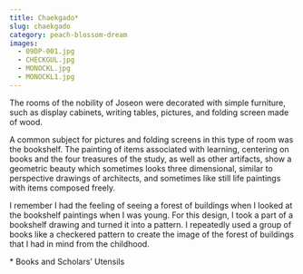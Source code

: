 ```yaml
---
title: Chaekgado*
slug: chaekgado
category: peach-blossom-dream
images:
  - 09DP-001.jpg
  - CHECKGUL.jpg
  - MONOCKL.jpg
  - MONOCKL1.jpg
---
```


The rooms of the nobility of Joseon were decorated with simple furniture, such as display cabinets, writing tables, pictures, and folding screen made of wood.

A common subject for pictures and folding screens in this type of room was the bookshelf. The painting of items associated with learning, centering on books and the four treasures of the study, as well as other artifacts, show a geometric beauty which sometimes looks three dimensional, similar to perspective drawings of architects, and sometimes like still life paintings with items composed freely.

I remember I had the feeling of seeing a forest of buildings when I looked at the bookshelf paintings when I was young. For this design, I took a part of a bookshelf drawing and turned it into a pattern. I repeatedly used a group of books like a checkered pattern to create the image of the forest of buildings that I had in mind from the childhood.

&#x2A; Books and Scholars’ Utensils
